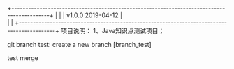 +-------------------------------------------------------------------------------------------+
|																							|
|							v1.0.0	    		2019-04-12									|			
|																							|
+-------------------------------------------------------------------------------------------+
项目说明：
	1、Java知识点测试项目；
	
	

git branch test: create a new branch [branch_test]



test merge





